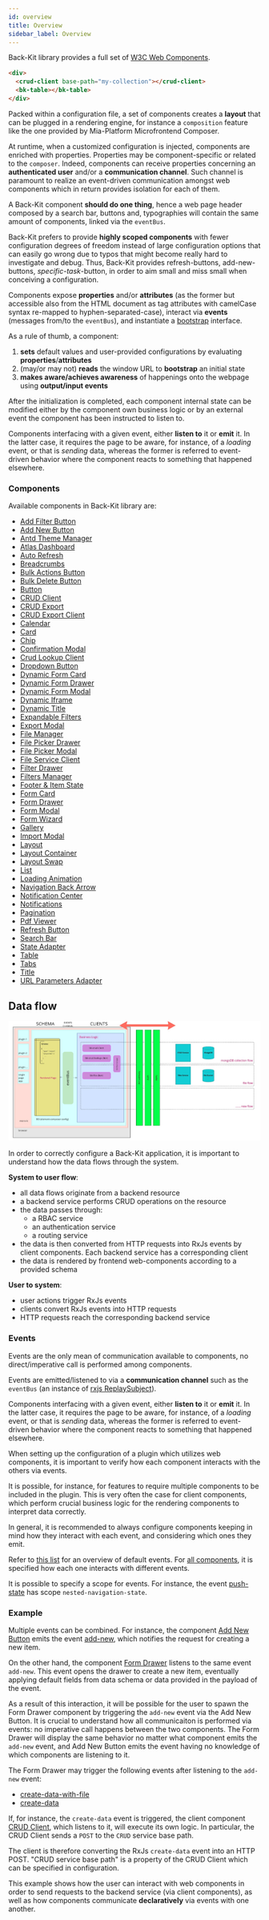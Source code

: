 ```yaml
---
id: overview
title: Overview
sidebar_label: Overview
---
```




[W3C-web-components]: https://www.w3.org/TR/components-intro/
[rxjs ReplaySubject]: https://rxjs.dev/api/index/class/ReplaySubject

[bootstrap]: /products/microfrontend-composer/back-kit/30_page_layout.md#bootstrap-aka-initial-state-injection

[add-filter-button]: /products/microfrontend-composer/back-kit/60_components/10_add_filter_button.md
[add-new-button]: /products/microfrontend-composer/back-kit/60_components/20_add_new_button.md
[antd-theme-manager]: /products/microfrontend-composer/back-kit/60_components/30_antd_theme_manager.md
[atlas-dashboard]: /products/microfrontend-composer/back-kit/60_components/40_atlas_dashboard.md
[auto-refresh]: /products/microfrontend-composer/back-kit/60_components/50_auto_refresh.md
[breadcrumbs]: /products/microfrontend-composer/back-kit/60_components/60_breadcrumbs.md
[bulk-actions-button]: /products/microfrontend-composer/back-kit/60_components/70_bulk_actions_button.md
[bulk-delete-button]: /products/microfrontend-composer/back-kit/60_components/80_bulk_delete_button.md
[button]: /products/microfrontend-composer/back-kit/60_components/90_button.md
[crud-client]: /products/microfrontend-composer/back-kit/60_components/100_crud_client.md
[crud-export]: /products/microfrontend-composer/back-kit/60_components/110_crud_export.md
[crud-export-client]: /products/microfrontend-composer/back-kit/60_components/120_crud_export_client.md
[calendar]: /products/microfrontend-composer/back-kit/60_components/130_calendar.md
[card]: /products/microfrontend-composer/back-kit/60_components/140_card.md
[chip]: /products/microfrontend-composer/back-kit/60_components/150_chip.md
[confirmation-modal]: /products/microfrontend-composer/back-kit/60_components/160_confirmation_modal.md
[crud-lookup-client]: /products/microfrontend-composer/back-kit/60_components/170_crud_lookup_client.md
[dropdown-button]: /products/microfrontend-composer/back-kit/60_components/180_dropdown_button.md
[dynamic-form-card]: /products/microfrontend-composer/back-kit/60_components/190_dynamic_form_card.md
[dynamic-form-drawer]: /products/microfrontend-composer/back-kit/60_components/200_dynamic_form_drawer.md
[dynamic-form-modal]: /products/microfrontend-composer/back-kit/60_components/210_dynamic_form_modal.md
[dynamic-iframe]: /products/microfrontend-composer/back-kit/60_components/220_dynamic_iframe.md
[dynamic-title]: /products/microfrontend-composer/back-kit/60_components/230_dynamic_title.md
[expandable-filters]: /products/microfrontend-composer/back-kit/60_components/240_expandable_filters.md
[export-modal]: /products/microfrontend-composer/back-kit/60_components/250_export_modal.md
[file-manager]: /products/microfrontend-composer/back-kit/60_components/260_file_manager.md
[file-picker-drawer]: /products/microfrontend-composer/back-kit/60_components/270_file_picker_drawer.md
[file-picker-modal]: /products/microfrontend-composer/back-kit/60_components/280_file_picker_modal.md
[file-service-client]: /products/microfrontend-composer/back-kit/60_components/290_file_service_client.md
[filter-drawer]: /products/microfrontend-composer/back-kit/60_components/300_filter_drawer.md
[filters-manager]: /products/microfrontend-composer/back-kit/60_components/310_filters_manager.md
[footer-&-item-state]: /products/microfrontend-composer/back-kit/60_components/320_footer_&_item_state.md
[form-card]: /products/microfrontend-composer/back-kit/60_components/330_form_card.md
[form-drawer]: /products/microfrontend-composer/back-kit/60_components/340_form_drawer.md
[form-modal]: /products/microfrontend-composer/back-kit/60_components/350_form_modal.md
[form-wizard]: /products/microfrontend-composer/back-kit/60_components/360_form_wizard.md
[gallery]: /products/microfrontend-composer/back-kit/60_components/370_gallery.md
[import-modal]: /products/microfrontend-composer/back-kit/60_components/380_import_modal.md
[layout]: /products/microfrontend-composer/back-kit/60_components/390_layout.md
[layout-container]: /products/microfrontend-composer/back-kit/60_components/400_layout_container.md
[layout-swap]: /products/microfrontend-composer/back-kit/60_components/410_layout_swap.md
[list]: /products/microfrontend-composer/back-kit/60_components/420_list.md
[loading-animation]: /products/microfrontend-composer/back-kit/60_components/430_loading_animation.md
[navigation-back-arrow]: /products/microfrontend-composer/back-kit/60_components/440_navigation_back_arrow.md
[notification-center]: /products/microfrontend-composer/back-kit/60_components/450_notification_center.md
[notifications]: /products/microfrontend-composer/back-kit/60_components/460_notifications.md
[pagination]: /products/microfrontend-composer/back-kit/60_components/470_pagination.md
[pdf-viewer]: /products/microfrontend-composer/back-kit/60_components/480_pdf_viewer.md
[refresh-button]: /products/microfrontend-composer/back-kit/60_components/490_refresh_button.md
[search-bar]: /products/microfrontend-composer/back-kit/60_components/500_search_bar.md
[state-adapter]: /products/microfrontend-composer/back-kit/60_components/510_state_adapter.md
[table]: /products/microfrontend-composer/back-kit/60_components/520_table.md
[tabs]: /products/microfrontend-composer/back-kit/60_components/530_tabs.md
[title]: /products/microfrontend-composer/back-kit/60_components/540_title.md
[url-parameters-adapter]: /products/microfrontend-composer/back-kit/60_components/550_url_parameters_adapter.md

[events]: /products/microfrontend-composer/back-kit/70_events.md
[push-state]: /products/microfrontend-composer/back-kit/70_events.md#nested-navigation-state---push
[add-new]: /products/microfrontend-composer/back-kit/70_events.md#add-new
[create-data-with-file]: /products/microfrontend-composer/back-kit/70_events.md#create-data-with-file
[create-data]: /products/microfrontend-composer/back-kit/70_events.md#create-data



Back-Kit library provides a full set of [W3C Web Components][W3C-web-components].

```html
<div>
  <crud-client base-path="my-collection"></crud-client>
  <bk-table></bk-table>
</div>
```

Packed within a configuration file, a set of components creates a **layout** that can be plugged in a rendering engine, for instance a `composition` feature like the one provided by Mia-Platform Microfrontend Composer.

At runtime, when a customized configuration is injected, components are enriched with properties. Properties may be component-specific or related to the `composer`. Indeed, components can receive properties concerning an **authenticated user** and/or a **communication channel**. Such channel is paramount to realize an event-driven communication amongst web components which in return provides isolation for each of them.

A Back-Kit component **should do one thing**, hence a web page header composed by a search bar, buttons and, typographies will contain the same amount of components, linked via the `eventBus`.

Back-Kit prefers to provide **highly scoped components** with fewer configuration degrees of freedom instead of large configuration options that can easily go wrong due to typos that might become really hard to investigate and debug. Thus, Back-Kit provides refresh-buttons, add-new-buttons, *specific-task*-button, in order to aim small and miss small when conceiving a configuration.

Components expose **properties** and/or **attributes** (as the former but accessible also from the HTML document as tag attributes with camelCase syntax re-mapped to hyphen-separated-case), interact via **events** (messages from/to the `eventBus`), and instantiate a [bootstrap] interface.

As a rule of thumb, a component:

1. **sets** default values and user-provided configurations by evaluating **properties**/**attributes**
2. (may/or may not) **reads** the window URL to **bootstrap** an initial state
3. **makes aware/achieves awareness** of happenings onto the webpage using **output/input events**

After the initialization is completed, each component internal state can be modified either by the component own business logic or by an external event the component has been instructed to listen to.

Components interfacing with a given event, either **listen to** it or **emit** it. In the latter case, it requires the page to be aware, for instance, of a *loading* event, or that is *sending* data, whereas the former is referred to event-driven behavior where the component reacts to something that happened elsewhere.

### Components

Available components in Back-Kit library are:

- [Add Filter Button][add-filter-button]
- [Add New Button][add-new-button]
- [Antd Theme Manager][antd-theme-manager]
- [Atlas Dashboard][atlas-dashboard]
- [Auto Refresh][auto-refresh]
- [Breadcrumbs][breadcrumbs]
- [Bulk Actions Button][bulk-actions-button]
- [Bulk Delete Button][bulk-delete-button]
- [Button][button]
- [CRUD Client][crud-client]
- [CRUD Export][crud-export]
- [CRUD Export Client][crud-export-client]
- [Calendar][calendar]
- [Card][card]
- [Chip][chip]
- [Confirmation Modal][confirmation-modal]
- [Crud Lookup Client][crud-lookup-client]
- [Dropdown Button][dropdown-button]
- [Dynamic Form Card][dynamic-form-card]
- [Dynamic Form Drawer][dynamic-form-drawer]
- [Dynamic Form Modal][dynamic-form-modal]
- [Dynamic Iframe][dynamic-iframe]
- [Dynamic Title][dynamic-title]
- [Expandable Filters][expandable-filters]
- [Export Modal][export-modal]
- [File Manager][file-manager]
- [File Picker Drawer][file-picker-drawer]
- [File Picker Modal][file-picker-modal]
- [File Service Client][file-service-client]
- [Filter Drawer][filter-drawer]
- [Filters Manager][filters-manager]
- [Footer & Item State][footer-&-item-state]
- [Form Card][form-card]
- [Form Drawer][form-drawer]
- [Form Modal][form-modal]
- [Form Wizard][form-wizard]
- [Gallery][gallery]
- [Import Modal][import-modal]
- [Layout][layout]
- [Layout Container][layout-container]
- [Layout Swap][layout-swap]
- [List][list]
- [Loading Animation][loading-animation]
- [Navigation Back Arrow][navigation-back-arrow]
- [Notification Center][notification-center]
- [Notifications][notifications]
- [Pagination][pagination]
- [Pdf Viewer][pdf-viewer]
- [Refresh Button][refresh-button]
- [Search Bar][search-bar]
- [State Adapter][state-adapter]
- [Table][table]
- [Tabs][tabs]
- [Title][title]
- [URL Parameters Adapter][url-parameters-adapter]

## Data flow

![Data flow schema](img/data_flow.jpg)

In order to correctly configure a Back-Kit application, it is important to understand how the data flows through the system.

**System to user flow**:

- all data flows originate from a backend resource
- a backend service performs CRUD operations on the resource
- the data passes through:
  - a RBAC service
  - an authentication service
  - a routing service
- the data is then converted from HTTP requests into RxJs events by client components. Each backend service has a corresponding client
- the data is rendered by frontend web-components according to a provided schema

**User to system**:

- user actions trigger RxJs events
- clients convert RxJs events into HTTP requests
- HTTP requests reach the corresponding backend service

### Events

Events are the only mean of communication available to components, no direct/imperative call is performed among components.

Events are emitted/listened to via a **communication channel** such as the `eventBus` (an instance of [rxjs ReplaySubject]).

Components interfacing with a given event, either **listen to** it or **emit** it. In the latter case, it requires the page to be aware, for instance, of a *loading* event, or that is *sending* data, whereas the former is referred to event-driven behavior where the component reacts to something that happened elsewhere.

When setting up the configuration of a plugin which utilizes web components, it is important to verify how each component interacts with the others via events.

It is possible, for instance, for features to require multiple components to be included in the plugin. This is very often the case for client components, which perform crucial business logic for the rendering components to interpret data correctly.

In general, it is recommended to always configure components keeping in mind how they interact with each event, and considering which ones they emit.

Refer to [this list][events] for an overview of default events. For [all components](#components), it is specified how each one interacts with different events.

It is possible to specify a scope for events. For instance, the event [push-state] has scope `nested-navigation-state`.

### Example

Multiple events can be combined. For instance, the component [Add New Button][add-new-button] emits the event [add-new], which notifies the request for creating a new item.

On the other hand, the component [Form Drawer][form-drawer] listens to the same event `add-new`. This event opens the drawer to create a new item, eventually applying default fields from data schema or data provided in the payload of the event.

As a result of this interaction, it will be possible for the user to spawn the Form Drawer component by triggering the `add-new` event via the Add New Button. It is crucial to understand how all communicaiton is performed via events: no imperative call happens between the two components. The Form Drawer will display the same behavior no matter what component emits the `add-new` event, and Add New Button emits the event having no knowledge of which components are listening to it.

The Form Drawer may trigger the following events after listening to the `add-new` event:

- [create-data-with-file]
- [create-data]

If, for instance, the `create-data` event is triggered, the client component [CRUD Client][crud-client], which listens to it, will execute its own logic. In particular, the CRUD Client sends a `POST` to the `CRUD` service base path.

The client is therefore converting the RxJs `create-data` event into an HTTP POST. "CRUD service base path" is a property of the CRUD Client which can be specified in configuration.

This example shows how the user can interact with web components in order to send requests to the backend service (via client components), as well as how components communicate **declaratively** via events with one another.
